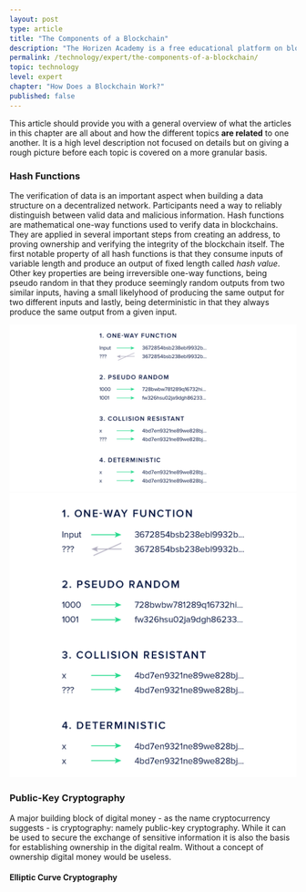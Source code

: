 ```yaml
---
layout: post
type: article
title: "The Components of a Blockchain"
description: "The Horizen Academy is a free educational platform on blockchain technology, cryptocurrency, and privacy. This chapter is is not available yet. We add content frequently, sign up for our newsletter for notifications when it's released."
permalink: /technology/expert/the-components-of-a-blockchain/
topic: technology
level: expert
chapter: "How Does a Blockchain Work?"
published: false
---
```


This article should provide you with a general overview of what the articles in this chapter are all about and how the different topics **are related** to one another. It is a high level description not focused on details but on giving a rough picture before each topic is covered on a more granular basis.

### Hash Functions

The verification of data is an important aspect when building a data structure on a decentralized network. Participants need a way to reliably distinguish between valid data and malicious information.
Hash functions are mathematical one-way functions used to verify data in blockchains. They are applied in several important steps from creating an address, to proving ownership and verifying the integrity of the blockchain itself. The first notable property of all hash functions is that they consume inputs of variable length and produce an output of fixed length called *hash value*.
Other key properties are being irreversible one-way functions, being pseudo random in that they produce seemingly random outputs from two similar inputs, having a small likelyhood of producing the same output for two different inputs and lastly, being deterministic in that they always produce the same output from a given input.

![Hash Function Properties](/assets/post_files/technology/expert/2.2-hash-functions/hash_function_D.jpg)
![Hash Function Properties](/assets/post_files/technology/expert/2.2-hash-functions/hash_function_M.jpg)

### Public-Key Cryptography

A major building block of digital money - as the name cryptocurrency suggests - is cryptography: namely public-key cryptography. While it can be used to secure the exchange of sensitive information it is also the basis for establishing ownership in the digital realm. Without a concept of ownership digital money would be useless.

#### Elliptic Curve Cryptography



